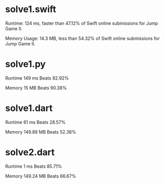 # solve1.swift

Runtime: 124 ms, faster than 47.12% of Swift online submissions for Jump Game II.

Memory Usage: 14.3 MB, less than 54.32% of Swift online submissions for Jump Game II.

# solve1.py

Runtime 149 ms Beats 82.92%

Memory 15 MB Beats 90.38%

# solve1.dart

Runtime 61 ms Beats 28.57%

Memory 149.88 MB Beats 52.38%

# solve2.dart

Runtime 1 ms Beats 85.71%

Memory 149.24 MB Beats 66.67%

